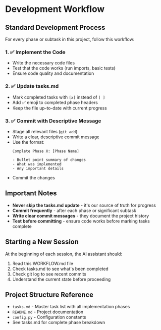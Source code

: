 # Development Workflow

## Standard Development Process

For every phase or subtask in this project, follow this workflow:

### 1. ✅ Implement the Code
- Write the necessary code files
- Test that the code works (run imports, basic tests)
- Ensure code quality and documentation

### 2. ✅ Update tasks.md
- Mark completed tasks with `[x]` instead of `[ ]`
- Add ✅ emoji to completed phase headers
- Keep the file up-to-date with current progress

### 3. ✅ Commit with Descriptive Message
- Stage all relevant files (`git add`)
- Write a clear, descriptive commit message
- Use the format:
  ```
  Complete Phase X: [Phase Name]

  - Bullet point summary of changes
  - What was implemented
  - Any important details
  ```
- Commit the changes

## Important Notes

- **Never skip the tasks.md update** - it's our source of truth for progress
- **Commit frequently** - after each phase or significant subtask
- **Write clear commit messages** - they document the project history
- **Test before committing** - ensure code works before marking tasks complete

## Starting a New Session

At the beginning of each session, the AI assistant should:
1. Read this WORKFLOW.md file
2. Check tasks.md to see what's been completed
3. Check git log to see recent commits
4. Understand the current state before proceeding

## Project Structure Reference

- `tasks.md` - Master task list with all implementation phases
- `README.md` - Project documentation
- `config.py` - Configuration constants
- See tasks.md for complete phase breakdown
